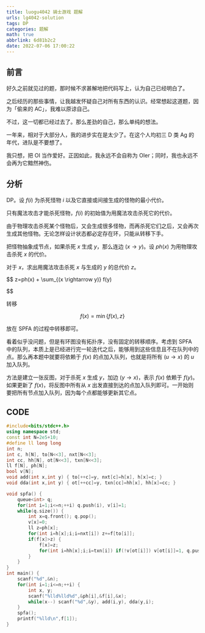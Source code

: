 ```yaml
---
title: luogu4042 骑士游戏 题解
urls: lg4042-solution
tags: DP
categories: 题解
math: true
abbrlink: 6d81b2c2
date: 2022-07-06 17:00:22
---
```


## 前言

好久之前就见过的题，那时候不求甚解地把代码写上，认为自己已经明白了。

之后经历的那些事情，让我越发怀疑自己对所有东西的认识。经常想起这道题，因为「偷来的 AC」，我难以原谅自己。

不过，这一切都已经过去了。那么差劲的自己，那么单纯的想法。

<!--more-->

一年来，相对于大部分人，我的进步实在是太少了。在这个人均初三 D 类 Ag 的年代，进队是不要想了。

我只想，把 OI 当作爱好。正因如此，我永远不会自称为 OIer；同时，我也永远不会再为它黯然神伤。

## 分析

DP。设 $f(i)$ 为杀死怪物 $i$ 以及它直接或间接生成的怪物的最小代价。

只有魔法攻击才能杀死怪物，$f(i)$ 的初始值为用魔法攻击杀死它的代价。

由于物理攻击杀死某个怪物后，又会生成很多怪物，而再杀死它们之后，又会再次生成其他怪物。无论怎样设计状态都必定存在环，只能从转移下手。

把怪物抽象成节点，如果杀死 $x$ 生成 $y$，那么连边 $(x \rightarrow y)$。设 $ph(x)$ 为用物理攻击杀死 $x$ 的代价。

对于 $x$，求出用魔法攻击杀死 $x$ 与生成的 $y$ 的总代价 $z$。

$$
z=ph(x) + \sum_{(x \rightarrow y)} f(y)

$$

转移



$$
f(x) = \min{\{ f(x),z \} }
$$

放在 SPFA 的过程中转移即可。

看着似乎没问题，但是有环图没有拓扑序，没有固定的转移顺序。考虑到 SPFA 中的队列，本质上是已经进行完一轮迭代之后，能够用到这些信息且不在队列中的点。那么再本题中就要将依赖于 $f(x)$ 的点加入队列，也就是将所有 $(u \rightarrow x)$ 的 $u$ 加入队列。

方法是建立一张反图，对于杀死 $x$ 生成 $y$，加边 $(y \rightarrow x)$，表示 $f(x)$ 依赖于 $f(y)$。如果更新了 $f(x)$，将反图中所有从 $x$ 出发直接到达的点加入队列即可。一开始则要把所有节点加入队列，因为每个点都能够更新其它点。

## CODE

```cpp
#include<bits/stdc++.h>
using namespace std;
const int N=2e5+10; 
#define ll long long
int n;
int c, h[N], to[N<<3], nxt[N<<3];
int cc, hh[N], ot[N<<3], txn[N<<3];
ll f[N], ph[N];
bool v[N];
void add(int x,int y) { to[++c]=y, nxt[c]=h[x], h[x]=c; }
void dda(int x,int y) { ot[++cc]=y, txn[cc]=hh[x], hh[x]=cc; }

void spfa() {
    queue<int> q;
    for(int i=1;i<=n;++i) q.push(i), v[i]=1;
    while(q.size()) {
        int x=q.front(); q.pop();
        v[x]=0;
        ll z=ph[x];
        for(int i=h[x];i;i=nxt[i]) z+=f[to[i]];
        if(f[x]>z) {
            f[x]=z;
            for(int i=hh[x];i;i=txn[i]) if(!v[ot[i]]) v[ot[i]]=1, q.push(ot[i]);
        }
    }
}
int main() {
    scanf("%d",&n);
    for(int i=1;i<=n;++i) {
        int x, y;
        scanf("%lld%lld%d",&ph[i],&f[i],&x);
        while(x--) scanf("%d",&y), add(i,y), dda(y,i);
    }
    spfa();
    printf("%lld\n",f[1]);
}
```
